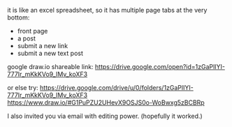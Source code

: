 it is like an excel spreadsheet, so it has multiple page tabs at the very bottom:
- front page
- a post
- submit a new link
- submit a new text post

google draw.io shareable link:
https://drive.google.com/open?id=1zGaPlIYI-777Ir_mKkKVo9_IMv_koXF3

or else try: https://drive.google.com/drive/u/0/folders/1zGaPlIYI-777Ir_mKkKVo9_IMv_koXF3
https://www.draw.io/#G1PuPZU2UHevX9OSJS0o-WoBwxg5zBCBRp

I also invited you via email with editing power. (hopefully it worked.)
